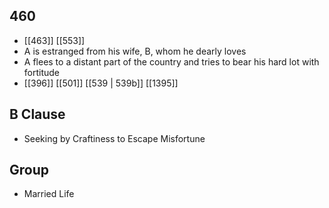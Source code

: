 ## 460
- [[463]] [[553]] 
- A is estranged from his wife, B, whom he dearly loves
- A flees to a distant part of the country and tries to bear his hard lot with fortitude
- [[396]] [[501]] [[539 | 539b]] [[1395]] 

## B Clause
- Seeking by Craftiness to Escape Misfortune

## Group
- Married Life

